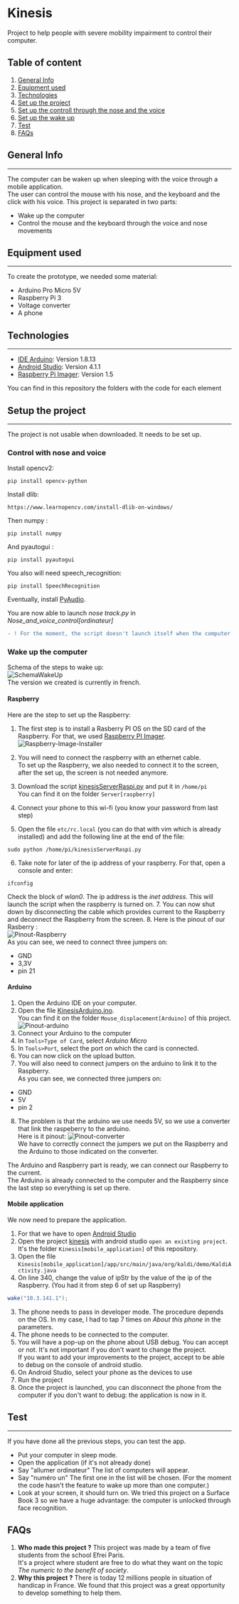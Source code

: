 # Kinesis
Project to help people with severe mobility impairment to control their computer.  
 
  
## Table of content 
1. [General Info](#overview)
2. [Equipment used](#equipment-used)
3. [Technologies](#Technologies)
4. [Set up the project](#setup-the-project)
5. [Set up the controll through the nose and the voice](#control-with-nose-and-voice)
6. [Set up the wake up](#wake-up-the-computer)
7. [Test](#test)
8. [FAQs](#faqs)

## General Info
***
The computer can be waken up when sleeping with the voice through a mobile application.  
The user can control the mouse with his nose, and the keyboard and the click with his voice.
This project is separated in two parts:  
* Wake up the computer
* Control the mouse and the keyboard through the voice and nose movements 

## Equipment used
***
To create the prototype, we needed some material:
* Arduino Pro Micro 5V
* Raspberry Pi 3
* Voltage converter
* A phone

## Technologies
***
* [IDE Arduino](https://www.arduino.cc/en/software): Version 1.8.13
* [Android Studio](https://developer.android.com/studio): Version 4.1.1
* [Raspberry Pi Imager](https://github.com/Irraky/Kinesis/blob/master/Readme_pictures/pinout_rasp.png): Version 1.5
  
You can find in this repository the folders with the code for each element  
  
## Setup the project
***
The project is not usable when downloaded. It needs to be set up.  
  
### Control with nose and voice
Install opencv2:  
``` shell
pip install opencv-python
```  
   
Install dlib:
``` shell
https://www.learnopencv.com/install-dlib-on-windows/
```  

Then numpy :  
``` shell
pip install numpy
```  
  
And pyautogui :  
``` shell
pip install pyautogui
``` 
  
You also will need speech_recognition:  
``` shell
pip install SpeechRecognition
```  
  
Eventually, install [PyAudio](https://stackoverflow.com/questions/61348555/error-pyaudio-0-2-11-cp38-cp38-win-amd64-whl-is-not-a-supported-wheel-on-this-p).

You are now able to launch *nose track.py* in *Nose_and_voice_control[ordinateur]*  
```diff
- ! For the moment, the script doesn't launch itself when the computer wake up. 
```
  
### Wake up the computer
Schema of the steps to wake up:  
![SchemaWakeUp](https://github.com/Irraky/Kinesis/blob/master/Readme_pictures/schema_project.png)  
The version we created is currently in french.  
  
#### Raspberry
Here are the step to set up the Raspberry:  
1. The first step is to install a Rasberry PI OS on the SD card of the Raspberry. For that, we used [Raspberry PI Imager](https://www.raspberrypi.org/software/).
![Raspberry-Image-Installer](https://github.com/Irraky/Kinesis/blob/master/Readme_pictures/pinout_rasp.png)  

2. You will need to connect the raspberry with an ethernet cable.  
To set up the Raspberry, we also needed to connect it to the screen, after the set up, the screen is not needed anymore.  
3. Download the script [kinesisServerRaspi.py](https://github.com/Irraky/Kinesis/blob/master/Server%5Braspberry%5D/kinesisServerRaspi.py) and put it in `/home/pi`  
You can find it on the folder `Server[raspberry]`  
4. Connect your phone to this wi-fi (you know your password from last step)
5. Open the file `etc/rc.local` (you can do that with vim which is already installed) and add the following line at the end of the file:  
``` shell
sudo python /home/pi/kinesisServerRaspi.py
```  
6. Take note for later of the ip address of your raspberry. For that, open a console and enter:
```shell
ifconfig
```
Check the block of *wlan0*. The ip address is the *inet address*.
This will launch the script when the raspberry is turned on. 
7. You can now shut down by disconnecting the cable which provides current to the Raspberry and deconnect the Raspberry from the screen. 
8.
Here is the pinout of our Rasberry :  
![Pinout-Raspberry](https://github.com/Irraky/Kinesis/blob/master/Readme_pictures/installation_os_rasp.png)  
As you can see, we need to connect three jumpers on:
* GND
* 3,3V
* pin 21
  
#### Arduino
1. Open the Arduino IDE on your computer.
2. Open the file [KinesisArduino.ino](https://github.com/Irraky/Kinesis/blob/master/Mouse_displacement%5BArduino%5D/KinesisArduino.ino).  
You can find it on the folder `Mouse_displacement[Arduino]` of this project.  
![Pinout-arduino](https://github.com/Irraky/Kinesis/blob/master/Readme_pictures/pinout_arduino.png)  
3. Connect your Arduino to the computer
4. In `Tools>Type of Card`, select *Arduino Micro*  
5. In `Tools>Port`, select the port on which the card is connected.
6. You can now click on the upload button.
7. You will also need to connect jumpers on the arduino to link it to the Raspberry.    
As you can see, we connected three jumpers on:
* GND
* 5V
* pin 2  
8. The problem is that the arduino we use needs 5V, so we use a converter that link the raspeberry to the arduino.  
Here is it pinout:
![Pinout-converter](https://github.com/Irraky/Kinesis/blob/master/Readme_pictures/pinout_convertisseur.png)  
We have to correctly connect the jumpers we put on the Raspberry and the Arduino to those indicated on the converter.  
  
The Arduino and Raspberry part is ready, we can connect our Raspberry to the current.  
The Arduino is already connected to the computer and the Raspberry since the last step so everything is set up there.
  
#### Mobile application
We now need to prepare the application.
1. For that we have to open [Android Studio](https://developer.android.com/studio)
2. Open the project [kinesis](https://github.com/Irraky/Kinesis/tree/master/Kinesis%5Bmobile_application%5D) with android studio `open an existing project`.  
It's the folder `Kinesis[mobile_application]` of this repository.   
3. Open the file `Kinesis[mobile_application]/app/src/main/java/org/kaldi/demo/KaldiActivity.java`  
4. On line 340, change the value of ipStr by the value of the ip of the Raspberry. (You had it from step 6 of set up Raspberry)  
```java
wake("10.3.141.1");
```
3. The phone needs to pass in developer mode. The procedure depends on the OS. 
In my case, I had to tap 7 times on *About this phone* in the parameters.
4. The phone needs to be connected to the computer.  
5. You will have a pop-up on the phone about USB debug. You can accept or not. It's not important if you don't want to change the project.  
If you want to add your improvements to the project, accept to be able to debug on the console of android studio.  
6. On Android Studio, select your phone as the devices to use
7. Run the project  
8. Once the project is launched, you can disconnect the phone from the computer if you don't want to debug: the application is now in it.  

## Test
***
If you have done all the previous steps, you can test the app.  
* Put your computer in sleep mode.
* Open the application (if it's not already done)
* Say "allumer ordinateur"
The list of computers will appear.  
* Say "numéro un"
The first one in the list will be chosen. (For the moment the code hasn't the feature to wake up more than one computer.)
* Look at your screen, it should turn on.
We tried this project on a Surface Book 3 so we have a huge advantage: the computer is unlocked through face recognition.

## FAQs
1. **Who made this project ?**
This project was made by a team of five students from the school Efrei Paris.  
It's a project where student are free to do what they want on the topic *The numeric to the benefit of society*.
2. **Why this project ?**
There is today 12 millions people in situation of handicap in France. We found that this project was a great opportunity to develop something to help them.
  
